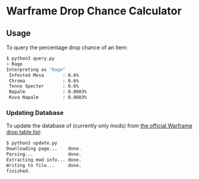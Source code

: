 # Warframe Drop Chance Calculator

## Usage
To query the percentage drop chance of an item:
```bash
$ python3 query.py
> Rage
Interpreting as "Rage"
 Infested Mesa       : 0.6%
 Chroma              : 0.6%
 Tenno Specter       : 0.6%
 Napalm              : 0.0603%
 Kuva Napalm         : 0.0603%
```
### Updating Database
To update the database of (currently only mods) from [the official Warframe drop table list](http://n8k6e2y6.ssl.hwcdn.net/repos/hnfvc0o3jnfvc873njb03enrf56.html):
```bash
$ python3 update.py
Downloading page...    done.
Parsing...             done.
Extracting mod info... done.
Writing to file...     done.
finished.
```
